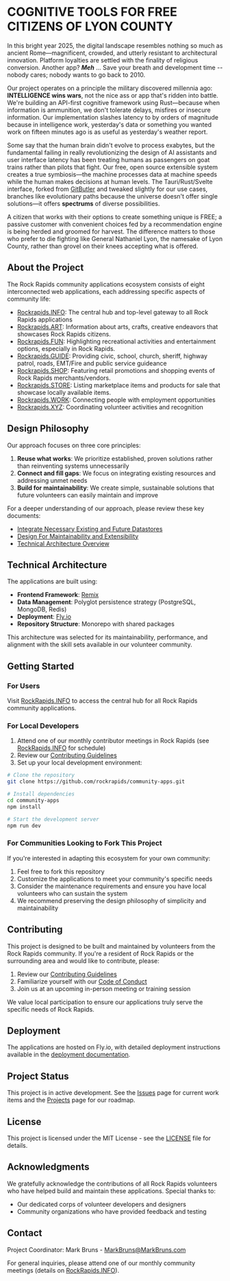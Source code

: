 # COGNITIVE TOOLS FOR FREE CITIZENS OF LYON COUNTY

In this bright year 2025, the digital landscape resembles nothing so much as ancient Rome—magnificent, crowded, and utterly resistant to architectural innovation. Platform loyalties are settled with the finality of religious conversion. Another app? ***Meh*** ... Save your breath and development time -- nobody cares; nobody wants to go back to 2010.

Our project operates on a principle the military discovered millennia ago: **INTELLIGENCE wins wars**, not the nice ass or app that's ridden into battle. We're building an API-first cognitive framework using Rust—because when information is ammunition, we don't tolerate delays, misfires or insecure information. Our implementation slashes latency to by orders of magnitude because in intelligence work, yesterday's data or something you wanted work on fifteen minutes ago is as useful as yesterday's weather report.

Some say that the human brain didn't evolve to process exabytes, but the fundamental failing in really revolutionizing the design of AI assistants and user interface latency has been treating humans as passengers on goat trains rather than pilots that fight. Our free, open source extensible system creates a true symbiosis—the machine processes data at machine speeds while the human makes decisions at human levels. The Tauri/Rust/Svelte interface, forked from [GitButler](https://gitbutler.com/) and tweaked slightly for our use cases, branches like evolutionary paths because the universe doesn't offer single solutions—it offers **spectrums** of diverse possibilities. 

A citizen that works with their options to create something unique is FREE; a passive customer with convenient choices fed by a recommendation engine is being herded and groomed for harvest. The difference matters to those who prefer to die fighting like General Nathaniel Lyon, the namesake of Lyon County, rather than grovel on their knees accepting what is offered.

## About the Project

The Rock Rapids community applications ecosystem consists of eight interconnected web applications, each addressing specific aspects of community life:

- [Rockrapids.INFO](https://rockrapids.github.io/FOSS/0/): The central hub and top-level gateway to all Rock Rapids applications
- [Rockrapids.ART](https://rockrapids.github.io/FOSS/1/): Information about arts, crafts, creative endeavors that showcases Rock Rapids citizens.
- [Rockrapids.FUN](https://rockrapids.github.io/FOSS/2/): Highlighting recreational activities and entertainment options, especially in Rock Rapids.
- [Rockrapids.GUIDE](https://rockrapids.github.io/FOSS/3/): Providing civic, school, church, sheriff, highway patrol, roads, EMT/Fire and public service guideance
- [Rockrapids.SHOP](https://rockrapids.github.io/FOSS/4/): Featuring retail promotions and shopping events of Rock Rapids merchants/vendors.
- [Rockrapids.STORE](https://rockrapids.github.io/FOSS/5/): Listing marketplace items and products for sale that showcase locally available items.
- [Rockrapids.WORK](https://rockrapids.github.io/FOSS/6/): Connecting people with employment opportunities
- [Rockrapids.XYZ](https://rockrapids.github.io/FOSS/7/): Coordinating volunteer activities and recognition

## Design Philosophy

Our approach focuses on three core principles:

1. **Reuse what works**: We prioritize established, proven solutions rather than reinventing systems unnecessarily
2. **Connect and fill gaps**: We focus on integrating existing resources and addressing unmet needs
3. **Build for maintainability**: We create simple, sustainable solutions that future volunteers can easily maintain and improve

For a deeper understanding of our approach, please review these key documents:
- [Integrate Necessary Existing and Future Datastores](https://rockrapids.github.io/communication/2025/03/31/RockRapidsApps-Step0-1.html)
- [Design For Maintainability and Extensibility](https://rockrapids.github.io/communication/2025/03/31/RockRapidsApps-Step0-4.html)
- [Technical Architecture Overview](https://rockrapids.github.io/communication/2025/03/29/RockRapidsApps.html)

## Technical Architecture

The applications are built using:

- **Frontend Framework**: [Remix](https://remix.run/)
- **Data Management**: Polyglot persistence strategy (PostgreSQL, MongoDB, Redis)
- **Deployment**: [Fly.io](https://fly.io/)
- **Repository Structure**: Monorepo with shared packages

This architecture was selected for its maintainability, performance, and alignment with the skill sets available in our volunteer community.

## Getting Started

### For Users

Visit [RockRapids.INFO](https://rockrapids.info) to access the central hub for all Rock Rapids community applications.

### For Local Developers

1. Attend one of our monthly contributor meetings in Rock Rapids (see [RockRapids.INFO](https://rockrapids.info) for schedule)
2. Review our [Contributing Guidelines](CONTRIBUTING.md)
3. Set up your local development environment:

```bash
# Clone the repository
git clone https://github.com/rockrapids/community-apps.git

# Install dependencies
cd community-apps
npm install

# Start the development server
npm run dev
```

### For Communities Looking to Fork This Project

If you're interested in adapting this ecosystem for your own community:

1. Feel free to fork this repository
2. Customize the applications to meet your community's specific needs
3. Consider the maintenance requirements and ensure you have local volunteers who can sustain the system
4. We recommend preserving the design philosophy of simplicity and maintainability

## Contributing

This project is designed to be built and maintained by volunteers from the Rock Rapids community. If you're a resident of Rock Rapids or the surrounding area and would like to contribute, please:

1. Review our [Contributing Guidelines](CONTRIBUTING.md)
2. Familiarize yourself with our [Code of Conduct](CODE_OF_CONDUCT.md)
3. Join us at an upcoming in-person meeting or training session

We value local participation to ensure our applications truly serve the specific needs of Rock Rapids.

## Deployment

The applications are hosted on Fly.io, with detailed deployment instructions available in the [deployment documentation](docs/deployment.md).

## Project Status

This project is in active development. See the [Issues](https://github.com/rockrapids/community-apps/issues) page for current work items and the [Projects](https://github.com/rockrapids/community-apps/projects) page for our roadmap.

## License

This project is licensed under the MIT License - see the [LICENSE](LICENSE) file for details.

## Acknowledgments

We gratefully acknowledge the contributions of all Rock Rapids volunteers who have helped build and maintain these applications. Special thanks to:

- Our dedicated corps of volunteer developers and designers
- Community organizations who have provided feedback and testing

## Contact

Project Coordinator: Mark Bruns - [MarkBruns@MarkBruns.com](mailto:MarkBruns@MarkBruns.com)

For general inquiries, please attend one of our monthly community meetings (details on [RockRapids.INFO](https://rockrapids.info)).
